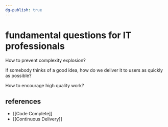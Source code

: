 ```yaml
---
dg-publish: true
---
```

# fundamental questions for IT professionals

How to prevent complexity explosion?

If somebody thinks of a good idea, how do we deliver it to users as quickly as possible?

How to encourage high quality work?


## references

- [[Code Complete]]
- [[Continuous Delivery]]

